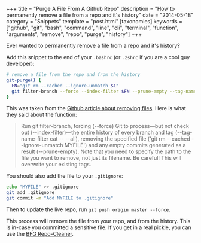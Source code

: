 +++
title = "Purge A File From A Github Repo"
description = "How to permanently remove a file from a repo and it's history"
date = "2014-05-18"
category = "Snippets"
template = "post.html"
[taxonomies]
keywords = ["github", "git", "bash", "command", "line", "cli", "terminal", "function", "arguments", "remove", "repo", "purge", "history"]
+++

Ever wanted to permanently remove a file from a repo and it's history?

Add this snippet to the end of your `.bashrc` (or `.zshrc` if you are a cool guy developer):

```sh
# remove a file from the repo and from the history
git-purge() {
  FN="git rm --cached --ignore-unmatch $1"
  git filter-branch --force --index-filter $FN --prune-empty --tag-name-filter cat -- --all
}
```

This was taken from the [Github article about removing files](https://help.github.com/articles/remove-sensitive-data "Github - Remove Sensitive Data"). Here is what they said about the function:

> Run git filter-branch, forcing (--force) Git to process—but not check out (--index-filter)—the entire history of every branch and tag (--tag-name-filter cat -- --all), removing the specified file ('git rm --cached --ignore-unmatch MYFILE') and any empty commits generated as a result (--prune-empty). Note that you need to specify the path to the file you want to remove, not just its filename. Be careful! This will overwrite your existing tags.

You should also add the file to your `.gitignore`:

```sh
echo "MYFILE" >> .gitignore
git add .gitignore
git commit -m "Add MYFILE to .gitignore"
```

Then to update the live repo, run `git push origin master --force`.

This process will remove the file from your repo, and from the history. This is in-case you committed a sensitive file. If you get in a real pickle, you can use the [BFG Repo-Cleaner](http://rtyley.github.io/bfg-repo-cleaner/ "BFG Repo-Cleaner").

